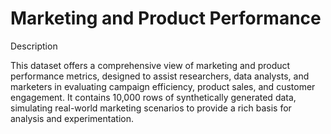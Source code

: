 # Marketing and Product Performance

Description

This dataset offers a comprehensive view of marketing and product performance metrics, designed to assist researchers, data analysts, and marketers in evaluating campaign efficiency, product sales, and customer engagement. It contains 10,000 rows of synthetically generated data, simulating real-world marketing scenarios to provide a rich basis for analysis and experimentation.
